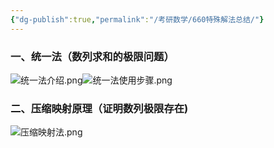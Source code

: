 ```yaml
---
{"dg-publish":true,"permalink":"/考研数学/660特殊解法总结/"}
---
```


### 一、统一法（数列求和的极限问题）
![统一法介绍.png](/img/user/assets/%E7%BB%9F%E4%B8%80%E6%B3%95%E4%BB%8B%E7%BB%8D.png)![统一法使用步骤.png](/img/user/assets/%E7%BB%9F%E4%B8%80%E6%B3%95%E4%BD%BF%E7%94%A8%E6%AD%A5%E9%AA%A4.png)
### 二、压缩映射原理（证明数列极限存在)
![压缩映射法.png](/img/user/assets/%E5%8E%8B%E7%BC%A9%E6%98%A0%E5%B0%84%E6%B3%95.png)